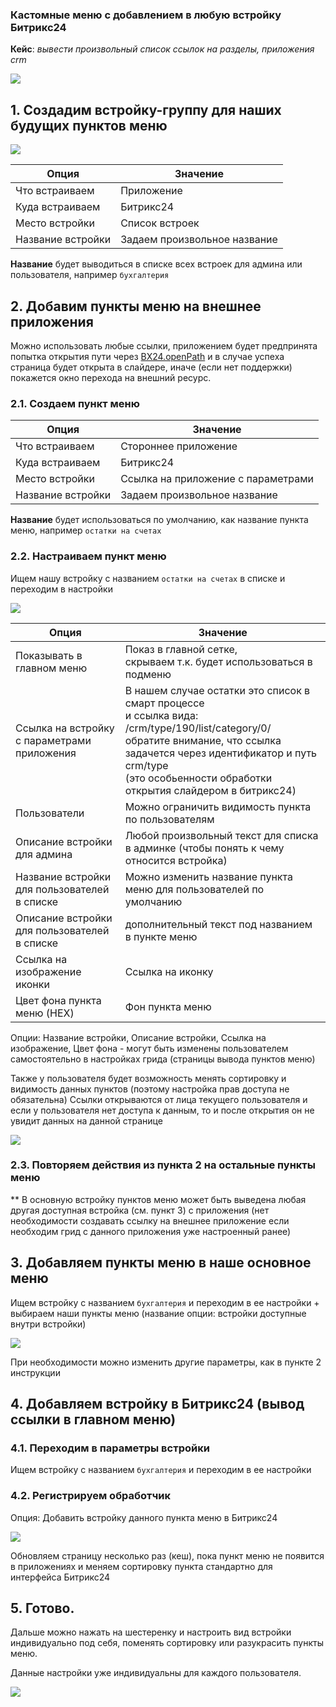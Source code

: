 <!-- title-start -->
### Кастомные меню с добавлением в любую встройку Битрикс24
<!-- title-start -->

<!-- main-start -->

**Кейс**: _вывести произвольный список ссылок на разделы, приложения crm_

![](https://zahalski.dev/images/modules/keis03/001.png)

## 1. Создадим встройку-группу для наших будущих пунктов меню

![](https://zahalski.dev/images/modules/keis03/002.png)

| Опция               | Значение                     |
|---------------------|------------------------------|
| Что встраиваем      | Приложение                   |
| Куда встраиваем     | Битрикс24                    |
| Место встройки      | Список встроек               |
| Название встройки   | Задаем произвольное название |

**Название** будет выводиться в списке всех встроек для админа или пользователя, 
например `бухгалтерия`

## 2. Добавим пункты меню на внешнее приложения

Можно использовать любые ссылки, приложением будет предпринята попытка 
открытия пути через [BX24.openPath](https://dev.1c-bitrix.ru/rest_help/js_library/additional/openPath.php) и в случае успеха 
страница будет открыта в слайдере, иначе (если нет поддержки) покажется окно перехода на внешний ресурс.

### 2.1. Создаем пункт меню

| Опция               | Значение                           |
|---------------------|------------------------------------|
| Что встраиваем      | Стороннее приложение               |
| Куда встраиваем     | Битрикс24                          |
| Место встройки      | Ссылка на приложение с параметрами |
| Название встройки   | Задаем произвольное название       |

**Название** будет использоваться по умолчанию, как название пункта меню, 
например `остатки на счетах`

### 2.2. Настраиваем пункт меню

Ищем нашу встройку с названием `остатки на счетах` в списке и переходим в настройки

![](https://zahalski.dev/images/modules/keis03/003.png)

| Опция                                        | Значение                                                                                                                                                                                                                                                |
|----------------------------------------------|---------------------------------------------------------------------------------------------------------------------------------------------------------------------------------------------------------------------------------------------------------|
| Показывать в главном меню                    | Показ в главной сетке, <br/>скрываем т.к. будет использоваться в подменю                                                                                                                                                                                |
| Ссылка на встройку с параметрами приложения  | В нашем случае остатки это список в смарт процессе <br/>и ссылка вида: /crm/type/190/list/category/0/<br/> обратите внимание, что ссылка задачется через идентификатор и путь crm/type<br/> (это особьенности обработки открытия слайдером в битрикс24) |
| Пользователи                                 | Можно ограничить видимость пункта по пользователям                                                                                                                                                                                                      |
| Описание встройки для админа                 | Любой произвольный текст для списка в админке (чтобы понять к чему относится встройка)                                                                                                                                                                  |
| Название встройки для пользователей в списке | Можно изменить название пункта меню для пользователей по умолчанию                                                                                                                                                                                      |
| Описание встройки для пользователей в списке | дополнительный текст под названием в пункте меню                                                                                                                                                                                                        |
| Ссылка на изображение иконки                 | Ссылка на иконку                                                                                                                                                                                                                                        |
| Цвет фона пункта меню (HEX)                  | Фон пункта меню                                                                                                                                                                                                                                         |

Опции: Название встройки, Описание встройки, Ссылка на изображение, Цвет фона - могут быть изменены пользователем самостоятельно в настройках грида (страницы вывода пунктов меню)

Также у пользователя будет возможность менять сортировку и видимость данных пунктов (поэтому настройка прав доступа не обязательна)
Ссылки открываются от лица текущего пользователя и если у пользователя нет доступа к данным, то и после открытия он не увидит данных на данной странице

![](https://zahalski.dev/images/modules/keis03/004.png)

### 2.3. Повторяем действия из пункта 2 на остальные пункты меню

** В основную встройку пунктов меню может быть выведена любая другая доступная встройка (см. пункт 3) 
с приложения (нет необходимости создавать ссылку на внешнее приложение если необходим грид с данного приложения уже настроенный ранее)

## 3. Добавляем пункты меню в наше основное меню

Ищем встройку с названием `бухгалтерия` и переходим в ее настройки + выбираем наши пункты меню (название опции: встройки доступные внутри встройки)

![](https://zahalski.dev/images/modules/keis03/005.png)

При необходимости можно изменить другие параметры, как в пункте 2 инструкции

## 4. Добавляем встройку в Битрикс24 (вывод ссылки в главном меню)

### 4.1. Переходим в параметры встройки

Ищем встройку с названием `бухгалтерия` и переходим в ее настройки

### 4.2. Регистрируем обработчик

Опция: Добавить встройку данного пункта меню в Битрикс24

![](https://zahalski.dev/images/modules/keis03/006.png)

Обновляем страницу несколько раз (кеш), пока пункт меню не появится в приложениях 
и меняем сортировку пункта стандартно для интерфейса Битрикс24

## 5. Готово. 

Дальше можно нажать на шестеренку и настроить вид встройки индивидуально под себя, поменять сортировку или разукрасить пункты меню.

Данные настройки уже индивидуальны для каждого пользователя.

![](https://zahalski.dev/images/modules/keis03/007.png)

<!-- main-end -->